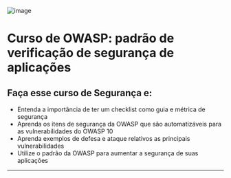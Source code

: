 ![image](https://github.com/AndreCoutinhom/owasp-application/assets/91290799/524a5f5f-6e97-484a-93a4-3ace9ddb2702)

# Curso de OWASP: padrão de verificação de segurança de aplicações

## Faça esse curso de Segurança e:

* Entenda a importância de ter um checklist como guia e métrica de segurança
* Aprenda os itens de segurança da OWASP que são automatizáveis para as vulnerabilidades do OWASP 10
* Aprenda exemplos de defesa e ataque relativos as principais vulnerabilidades
* Utilize o padrão da OWASP para aumentar a segurança de suas aplicações

---
